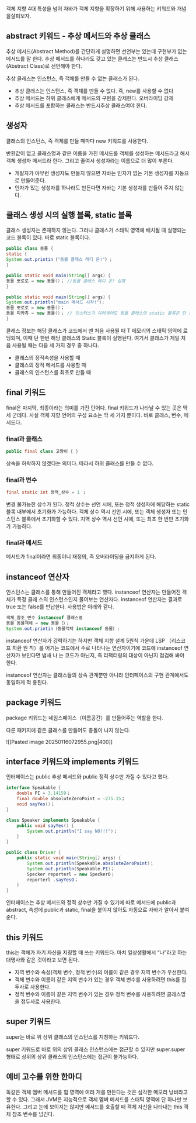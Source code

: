 객체 지향 4대 특성을 넘어 자바가 객체 지향을 확장하기 위해 사용하는 키워드와 개념을살펴보자.

## abstract 키워드 - 추상 메서드와 추상 클래스
추상 메서드(Abstract Method)를 간단하게 설명하면 선언부는 있는데 구현부가 없는 메서드를 말 한다. 추상 메서드를 하나라도 갖고 있는 클래스는 반드시 추상 클래스(Abstract Class)로 선언해야 한다.

추상 클래스는 인스턴스, 즉 객체를 만들 수 없는 클래스가 된다.

- 추상 클래스는 인스턴스, 즉 객체를 만들 수 없다. 즉, new를 사용할 수 없다
- 추상 메서드는 하위 클래스에게 메서드의 구현을 강제한다. 오버라이딩 강제
- 추상 메서드를 포함하는 클래스는 반드시추상 클래스여야 한다.


## 생성자
클래스의 인스턴스, 즉 객체를 만들 때마다 new 키워드를 사용한다.

반환값이 없고 클래스명과 같은 이름을 가진 메서드를 객체를 생성하는 메서드라고 해서 객체 생성자 메서드라 한다. 그리고 줄여서 생성자라는 이름으로 더 많이 부른다.

- 개발자가 아무런 생성자도 만들지 않으면 자바는 인자가 없는 기본 생성자를 자동으로 만들어준다.
- 인자가 있는 생성자를 하나라도 만든다면 자바는 기본 생성자를 만들어 주지 않는다.


## 클래스 생성 시의 실행 블록, static 블록
클래스 생성자는 존재하지 않는다. 그러나 클래스가 스태틱 영역에 배치될 때 실행되는 코드 블록이 있다. 바로 static 블록이다.

```java
public class 동물 {
static {
System.out.printin（"동물 클래스 레디 온!"）;
}
```

```java
public static void main(String[] args) {
동물 뽀로로 = new 동물()； //동물 클래스 레디 온! 실행
}
```

```java
public static void main(String[] args) {
System.out.println("main 메서드 시작!");
동물 뽀로로 = new 동물()；
동물 피카츄 = new 동물()； // 인스터스가 여러개여도 동물 클래스의 static 블록은 단 한번만 실행된다.
}
```
클래스 정보는 해당 클래스가 코드에서 맨 처음 사용될 때 T 메모리의 스태틱 영역에 로딩되며, 이때 단 한번 해당 클래스의 Static 블록이 실행된다. 여기서 클래스가 제일 처음 사용될 때는 다음 세 가지 경우 중 하나다.

- 클래스의 정적속성을 사용할 때
- 클래스의 정적 메서드를 사용할 때
- 클래스의 인스턴스를 최초로 만들 때


## final 키워드
final은 마지막, 최종이라는 의미를 가진 단어다. final 키워드가 나타날 수 있는 곳은 딱 세 군데다. 사실 객체 지향 언어의 구성 요소는 딱 세 가지 뿐이다. 바로 클래스, 변수, 메서드다.

### final과 클래스
```java
public final class 고양이 { }
```
상속을 허락하지 않겠다는 의미다. 따라서 하위 클래스를 만들 수 없다.

### final과 변수
```java
final static int 정적_상수 = 1 ；
```
변경 불가능한 상수가 된다. 정적 상수는 선언 시에, 또는 정적 생성자에 해당하는 static 블록 내부에서 초기화가 가능하다. 객체 상수 역시 선언 시에, 또는 객체 생성자 또는 인스턴스 블록에서 초기화할 수 있다. 지역 상수 역시 선언 시에, 또는 최초 한 번만 초기화가 가능하다.

### final과 메서드
메서드가 final이라면 최종이니 재정의, 즉 오버라이딩을 금지하게 된다.


## instanceof 연산자
인스턴스는 클래스를 통해 만들어진 객체라고 했다. instanceof 연산자는 만들어진 객체가 특정 클래 스의 인스턴스인지 물어보는 연산자다. instanceof 연산자는 결과로 true 또는 false를 반납한다. 사용법은 아래와 같다.

```java
객체_참조_변수 instanceof 클래스명
동물 동물객체 = new 동물（）；
System.out.printin（동물객체 instanceof 동물）;
```
instanceof 연산자가 강력하기는 하지만 객체 지향 설계 5원칙 가운데 LSP （리스코프 치환 원 칙）를 어기는 코드에서 주로 나타나는 연산자이기에 코드에 instanceof 연산자가 보인다면 냄새 나 는 코드가 아닌지, 즉 리팩터링의 대상이 아닌지 점검해 봐야 한다.

instanceof 연산자는 클래스들의 상속 관계뿐만 아니라 인터페이스의 구현 관계에서도 동일하게 적 용된다.


## package 키워드
package 키워드는 네임스페이스（이름공간）를 만들어주는 역할을 한다.

다른 패키지에 같은 클래스를 만들어도 충돌이 나지 않는다.

![[Pasted image 20250116072955.png|400]]


## interface 키워드와 implements 키워드
인터페이스는 public 추상 메서드와 public 정적 상수만 가질 수 있다고 했다.

```java
interface Speakable {
	double PI = 3.14159；
	final double absoluteZeroPoint = -275.15；
	void sayYes()；
}

class Speaker implements Speakable {
	public void sayYes() {
		System.out.println("I say NO!!!")；
	}
}

public class Driver {
	public static void main(String[] args) {
		System.out.println(Speakable.absoluteZeroPoint)；
		System.out.println(Speakable.PI)；
		Specker reporterl = new SpeckerO；
		reporterl .sayYesO；
	}
}
```
인터페이스는 추상 메서드와 정적 상수만 가질 수 있기에 따로 메서드에 public과 abstract, 속성에 public과 static, final을 붙이지 않아도 자동으로 자바가 알아서 붙여준다.


## this 키워드
this는 객체가 자기 자신을 지칭할 때 쓰는 키워드다. 마치 일상생활에서 “나”라고 하는 대명사와 같은 것이라고 보면 된다.

- 지역 변수와 속성(객체 변수, 정적 변수)의 이름이 같은 경우 지역 변수가 우선한다.
- 객체 변수와 이름이 같은 지역 변수가 있는 경우 객체 변수를 사용하려면 this를 접두사로 사용한다.
- 정적 변수와 이름이 같은 지역 변수가 있는 경우 정적 변수를 사용하려면 클래스명을 접두사로 사용한다.


## super 키워드
super는 바로 위 상위 클래스의 인스턴스를 지칭하는 키워드다.

super 키워드로 바로 위의 상위 클래스 인스턴스에는 접근할 수 있지만 super.super 형태로 상위의 상위 클래스의 인스턴스에는 접근이 불가능하다.


## 예비 고수를 위한 한마디
똑같은 객체 멤버 메서드를 힙 영역에 여러 개를 만든다는 것은 심각한 메모리 낭비라고 할 수 있다. 그래서 JVM은 지능적으로 객체 멤버 메서드를 스태틱 영역에 단 하나만 보유한다. 그리고 눈에 보이지는 않지만 메서드를 호출할 때 객체 자신을 나타내는 this 객체 참조 변수를 넘긴다.